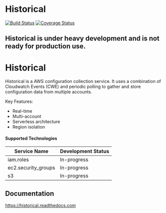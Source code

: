 # Historical
[![Build Status](https://travis-ci.org/Netflix-Skunkworks/historical.svg?branch=master)](https://travis-ci.org/Netflix-Skunkworks/historical)
[![Coverage Status](https://coveralls.io/repos/github/Netflix-Skunkworks/historical/badge.svg?branch=master)](https://coveralls.io/github/Netflix-Skunkworks/historical?branch=master)

## Historical is under heavy development and is not ready for production use.

# Historical

Historical is a AWS configuration collection service. It uses a combination of Cloudwatch Events (CWE) and periodic polling to gather
and store configuration data from multiple accounts.

Key Features:

- Real-time
- Multi-account
- Serverless architecture
- Region isolation

#### Supported Technologies

| Service Name | Development Status |
| ------------ | ------------------ |
| iam.roles    | In-progress        |
| ec2.security_groups | In-progress |
| s3           | In-progress        |


## Documentation
https://historical.readthedocs.com


